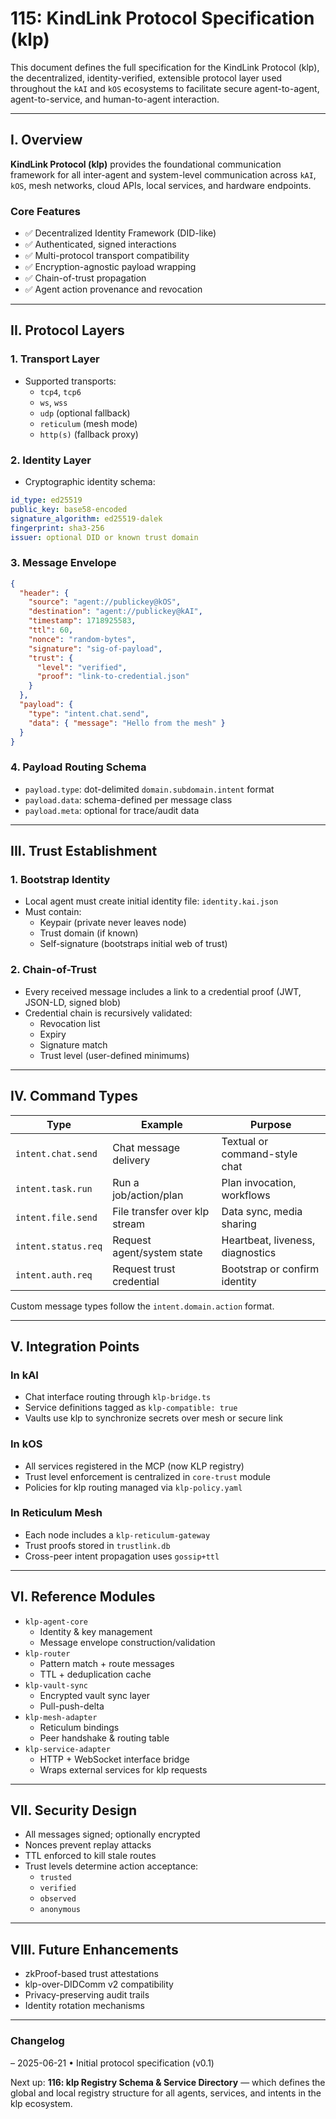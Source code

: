 # 115: KindLink Protocol Specification (klp)

This document defines the full specification for the KindLink Protocol (klp), the decentralized, identity-verified, extensible protocol layer used throughout the `kAI` and `kOS` ecosystems to facilitate secure agent-to-agent, agent-to-service, and human-to-agent interaction.

---

## I. Overview

**KindLink Protocol (klp)** provides the foundational communication framework for all inter-agent and system-level communication across `kAI`, `kOS`, mesh networks, cloud APIs, local services, and hardware endpoints.

### Core Features

- ✅ Decentralized Identity Framework (DID-like)
- ✅ Authenticated, signed interactions
- ✅ Multi-protocol transport compatibility
- ✅ Encryption-agnostic payload wrapping
- ✅ Chain-of-trust propagation
- ✅ Agent action provenance and revocation

---

## II. Protocol Layers

### 1. Transport Layer

- Supported transports:
  - `tcp4`, `tcp6`
  - `ws`, `wss`
  - `udp` (optional fallback)
  - `reticulum` (mesh mode)
  - `http(s)` (fallback proxy)

### 2. Identity Layer

- Cryptographic identity schema:

```yaml
id_type: ed25519
public_key: base58-encoded
signature_algorithm: ed25519-dalek
fingerprint: sha3-256
issuer: optional DID or known trust domain
```

### 3. Message Envelope

```json
{
  "header": {
    "source": "agent://publickey@kOS",
    "destination": "agent://publickey@kAI",
    "timestamp": 1718925583,
    "ttl": 60,
    "nonce": "random-bytes",
    "signature": "sig-of-payload",
    "trust": {
      "level": "verified",
      "proof": "link-to-credential.json"
    }
  },
  "payload": {
    "type": "intent.chat.send",
    "data": { "message": "Hello from the mesh" }
  }
}
```

### 4. Payload Routing Schema

- `payload.type`: dot-delimited `domain.subdomain.intent` format
- `payload.data`: schema-defined per message class
- `payload.meta`: optional for trace/audit data

---

## III. Trust Establishment

### 1. Bootstrap Identity

- Local agent must create initial identity file: `identity.kai.json`
- Must contain:
  - Keypair (private never leaves node)
  - Trust domain (if known)
  - Self-signature (bootstraps initial web of trust)

### 2. Chain-of-Trust

- Every received message includes a link to a credential proof (JWT, JSON-LD, signed blob)
- Credential chain is recursively validated:
  - Revocation list
  - Expiry
  - Signature match
  - Trust level (user-defined minimums)

---

## IV. Command Types

| Type                | Example                       | Purpose                          |
| ------------------- | ----------------------------- | -------------------------------- |
| `intent.chat.send`  | Chat message delivery         | Textual or command-style chat    |
| `intent.task.run`   | Run a job/action/plan         | Plan invocation, workflows       |
| `intent.file.send`  | File transfer over klp stream | Data sync, media sharing         |
| `intent.status.req` | Request agent/system state    | Heartbeat, liveness, diagnostics |
| `intent.auth.req`   | Request trust credential      | Bootstrap or confirm identity    |

Custom message types follow the `intent.domain.action` format.

---

## V. Integration Points

### In kAI

- Chat interface routing through `klp-bridge.ts`
- Service definitions tagged as `klp-compatible: true`
- Vaults use klp to synchronize secrets over mesh or secure link

### In kOS

- All services registered in the MCP (now KLP registry)
- Trust level enforcement is centralized in `core-trust` module
- Policies for klp routing managed via `klp-policy.yaml`

### In Reticulum Mesh

- Each node includes a `klp-reticulum-gateway`
- Trust proofs stored in `trustlink.db`
- Cross-peer intent propagation uses `gossip+ttl`

---

## VI. Reference Modules

- `klp-agent-core`
  - Identity & key management
  - Message envelope construction/validation
- `klp-router`
  - Pattern match + route messages
  - TTL + deduplication cache
- `klp-vault-sync`
  - Encrypted vault sync layer
  - Pull-push-delta
- `klp-mesh-adapter`
  - Reticulum bindings
  - Peer handshake & routing table
- `klp-service-adapter`
  - HTTP + WebSocket interface bridge
  - Wraps external services for klp requests

---

## VII. Security Design

- All messages signed; optionally encrypted
- Nonces prevent replay attacks
- TTL enforced to kill stale routes
- Trust levels determine action acceptance:
  - `trusted`
  - `verified`
  - `observed`
  - `anonymous`

---

## VIII. Future Enhancements

- zkProof-based trust attestations
- klp-over-DIDComm v2 compatibility
- Privacy-preserving audit trails
- Identity rotation mechanisms

---

### Changelog

– 2025-06-21 • Initial protocol specification (v0.1)

Next up: **116: klp Registry Schema & Service Directory** — which defines the global and local registry structure for all agents, services, and intents in the klp ecosystem.

